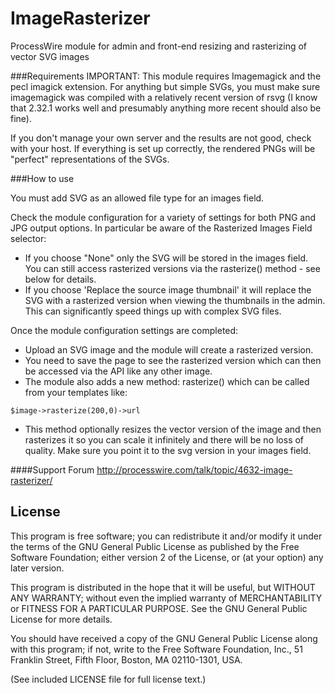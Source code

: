 ImageRasterizer
===============

ProcessWire module for admin and front-end resizing and rasterizing of vector SVG images

###Requirements
IMPORTANT: This module requires Imagemagick and the pecl imagick extension. For anything but simple SVGs, you must make sure imagemagick was compiled with a relatively recent version of rsvg (I know that 2.32.1 works well and presumably anything more recent should also be fine).

If you don't manage your own server and the results are not good, check with your host. If everything is set up correctly, the rendered PNGs will be "perfect" representations of the SVGs.


###How to use

You must add SVG as an allowed file type for an images field.

Check the module configuration for a variety of settings for both PNG and JPG output options.
In particular be aware of the Rasterized Images Field selector:
* If you choose "None" only the SVG will be stored in the images field. You can still access rasterized versions via the rasterize() method - see below for details.
* If you choose 'Replace the source image thumbnail' it will replace the SVG with a rasterized version when viewing the thumbnails in the admin. This can significantly speed things up with complex SVG files.

Once the module configuration settings are completed:
* Upload an SVG image and the module will create a rasterized version.
* You need to save the page to see the rasterized version which can then be accessed via the API like any other image.
* The module also adds a new method: rasterize() which can be called from your templates like:
```
$image->rasterize(200,0)->url
```
* This method optionally resizes the vector version of the image and then rasterizes it so you can scale it infinitely and there will be no loss of quality. Make sure you point it to the svg version in your images field.

####Support Forum
http://processwire.com/talk/topic/4632-image-rasterizer/


## License

This program is free software; you can redistribute it and/or
modify it under the terms of the GNU General Public License
as published by the Free Software Foundation; either version 2
of the License, or (at your option) any later version.

This program is distributed in the hope that it will be useful,
but WITHOUT ANY WARRANTY; without even the implied warranty of
MERCHANTABILITY or FITNESS FOR A PARTICULAR PURPOSE.  See the
GNU General Public License for more details.

You should have received a copy of the GNU General Public License
along with this program; if not, write to the Free Software
Foundation, Inc., 51 Franklin Street, Fifth Floor, Boston, MA  02110-1301, USA.

(See included LICENSE file for full license text.)
